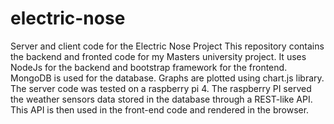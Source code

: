 # electric-nose
Server and client code for the Electric Nose Project
This repository contains the backend and fronted code for my Masters university project. It uses NodeJs for the backend and bootstrap framework for the frontend. 
MongoDB is used for the database. Graphs are plotted using chart.js library.
The server code was tested on a raspberry pi 4. The raspberry PI served the weather sensors data stored in the database through a REST-like API. This API is 
then used in the front-end code and rendered in the browser. 


